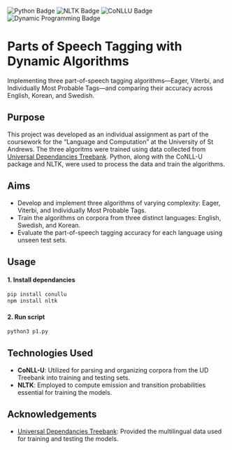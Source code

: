 ![Python Badge](https://img.shields.io/badge/Python-3776AB?logo=python&logoColor=white&style=flat)
![NLTK Badge](https://img.shields.io/badge/NLTK-3776AB?logo=nltk&logoColor=white&style=flat)
![CoNLLU Badge](https://img.shields.io/badge/CoNLLU-3776AB?logo=conllu&logoColor=white&style=flat)
![Dynamic Programming Badge](https://img.shields.io/badge/Dynamic_Programming-3776AB?logo=dynamicprogramming&logoColor=white&style=flat)
# Parts of Speech Tagging with Dynamic Algorithms
Implementing three part-of-speech tagging algorithms—Eager, Viterbi, and Individually Most Probable Tags—and comparing their accuracy across English, Korean, and Swedish.
## Purpose 
This project was developed as an individual assignment as part of the coursework for the “Language and Computation” at the University of St Andrews. The three algoritms were trained using data collected from [Universal Dependancies Treebank](https://universaldependencies.org). Python, along with the CoNLL-U package and NLTK, were used to process the data and train the algorithms.

## Aims
* Develop and implement three algorithms of varying complexity: Eager, Viterbi, and Individually Most Probable Tags.
* Train the algorithms on corpora from three distinct languages: English, Swedish, and Korean.
* Evaluate the part-of-speech tagging accuracy for each language using unseen test sets.

## Usage
#### 1. Install dependancies 
```bash
pip install conullu
npm install nltk
```
#### 2. Run script
```bash
python3 p1.py
```

## Technologies Used 
* **CoNLL-U**: Utilized for parsing and organizing corpora from the UD Treebank into training and testing sets.
* **NLTK**: Employed to compute emission and transition probabilities essential for training the models.

## Acknowledgements
* [Universal Dependancies Treebank](https://universaldependencies.org): Provided the multilingual data used for training and testing the models.

